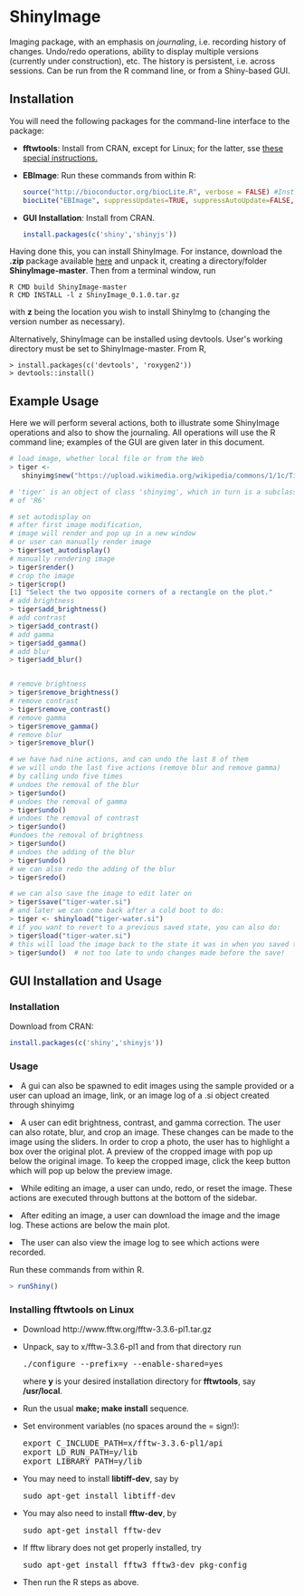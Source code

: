 
# ShinyImage

Imaging package, with an emphasis on *journaling*, i.e.  recording
history of changes.  Undo/redo operations, ability to display multiple
versions (currently under construction), etc.  The history is
persistent, i.e. across sessions.  Can be run from the R command line,
or from a Shiny-based GUI.

## Installation

You will need the following packages for the command-line interface to the
package:

<UL>

<li> 
<b>fftwtools</b>:  Install from CRAN, except for Linux; for the latter,
  sse 
<a href="#Linux">these special instructions.</a> 
</li> </p> 

<li>
<b>EBImage</b>:  Run these commands from within R:
</p>

```R
source("http://bioconductor.org/biocLite.R", verbose = FALSE) #Install package
biocLite("EBImage", suppressUpdates=TRUE, suppressAutoUpdate=FALSE, ask = FALSE)
```
</li> </p> 

<li>
<b>GUI Installation</b>: Install from CRAN. 

```R
install.packages(c('shiny','shinyjs'))
```
</li> </p> 

</UL>

Having done this, you can install ShinyImage.  For instance, download
the **.zip** package available [here](//github.com/matloff/ShinyImag) and
unpack it, creating a directory/folder **ShinyImage-master**.  Then from a
terminal window, run 

```
R CMD build ShinyImage-master
R CMD INSTALL -l z ShinyImage_0.1.0.tar.gz
```

with __z__ being the location you wish to install ShinyImg to
(changing the version number as necessary).

Alternatively, ShinyImage can be installed using devtools. User's working directory must be set to ShinyImage-master. From R, 
```
> install.packages(c('devtools', 'roxygen2'))
> devtools::install()
```

## Example Usage

Here we will perform several actions, both to illustrate some ShinyImage
operations and also to show the journaling.  All operations will use the
R command line; examples of the GUI are given later in this document.

```R
# load image, whether local file or from the Web
> tiger <- 
   shinyimg$new("https://upload.wikimedia.org/wikipedia/commons/1/1c/Tigerwater_edit2.jpg")

# 'tiger' is an object of class 'shinyimg', which in turn is a subclass
# of 'R6'

# set autodisplay on 
# after first image modification, 
# image will render and pop up in a new window
# or user can manually render image
> tiger$set_autodisplay()
# manually rendering image
> tiger$render()
# crop the image
> tiger$crop()
[1] "Select the two opposite corners of a rectangle on the plot."
# add brightness
> tiger$add_brightness()
# add contrast
> tiger$add_contrast()
# add gamma
> tiger$add_gamma()
# add blur
> tiger$add_blur()


# remove brightness
> tiger$remove_brightness()
# remove contrast
> tiger$remove_contrast()
# remove gamma
> tiger$remove_gamma()
# remove blur
> tiger$remove_blur()

# we have had nine actions, and can undo the last 8 of them
# we will undo the last five actions (remove blur and remove gamma)
# by calling undo five times
# undoes the removal of the blur
> tiger$undo()
# undoes the removal of gamma 
> tiger$undo()
# undoes the removal of contrast
> tiger$undo()
#undoes the removal of brightness
> tiger$undo()
# undoes the adding of the blur 
> tiger$undo()
# we can also redo the adding of the blur
> tiger$redo()

# we can also save the image to edit later on
> tiger$save("tiger-water.si")
# and later we can come back after a cold boot to do:
> tiger <- shinyload("tiger-water.si")
# if you want to revert to a previous saved state, you can also do:
> tiger$load("tiger-water.si")
# this will load the image back to the state it was in when you saved the image.
> tiger$undo()  # not too late to undo changes made before the save!
```

## GUI Installation and Usage

### Installation

Download from CRAN:

```R
install.packages(c('shiny','shinyjs'))
```

### Usage
<li> A gui can also be spawned to edit images using the sample provided or a user can upload an image, link, or an image log of a .si object created through shinyimg
</p>

<li> A user can edit brightness, contrast, and gamma correction. The user can also rotate, blur, and crop an image. These changes can be made to the image using the sliders. In order to crop a photo, the user has to highlight a box over the original plot. A preview of the cropped image with pop up below the original image. To keep the cropped image, click the keep button which will pop up below the preview image.  
</p>

<li> While editing an image, a user can undo, redo, or reset the image. These actions are executed through buttons at the bottom of the sidebar. 
</p>

<li> After editing an image, a user can download the image and the image log. These actions are below the main plot. 
</p>

<li> The user can also view the image log to see which actions were recorded. 
</p>

Run these commands from within R. 

```R
> runShiny()
```

<h3>
<a name="Linux">Installing fftwtools on Linux </a> 
</h3>

<UL>

<li> Download http://www.fftw.org/fftw-3.3.6-pl1.tar.gz
</li> </p> 

<li> Unpack, say to x/fftw-3.3.6-pl1 and from that directory run
</p>

<pre>
./configure --prefix=y --enable-shared=yes 
</pre>

<p>
where <b>y</b> is your desired installation directory for <b>fftwtools</b>,
say <b>/usr/local</b>.
</li> </p>

<li> Run the usual <b>make; make install</b> sequence.
</li> </p>

<li> Set environment variables (no spaces around the = sign!):
</p>

<pre>
export C_INCLUDE_PATH=x/fftw-3.3.6-pl1/api 
export LD_RUN_PATH=y/lib 
export LIBRARY_PATH=y/lib 
</pre>
</li> </p>

<li> You may need to install <b>libtiff-dev</b>, say by 
</p>

<pre>
sudo apt-get install libtiff-dev
</pre>
</li> </p> 

<li> You may also need to install <b>fftw-dev</b>, by 
</p>

<pre>
sudo apt-get install fftw-dev
</pre>
</li> </p> 

<li> If fftw library does not get properly installed, try
</p>

<pre>
sudo apt-get install fftw3 fftw3-dev pkg-config
</pre>
</li> </p> 



<li> Then run the R steps as above.
</li> </p>

</UL>
